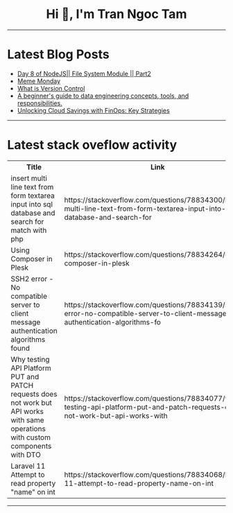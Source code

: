 <h1 align="center">Hi 👋, I'm Tran Ngoc Tam</h1>

---

# Latest Blog Posts 
<!-- BLOG-POST-LIST:START -->
- [Day 8 of NodeJS|| File System Module || Part2](https://dev.to/akshat0610/day-8-of-nodejs-file-system-module-part2-2ck9)
- [Meme Monday](https://dev.to/ben/meme-monday-4a0e)
- [What is Version Control](https://dev.to/thekarlesi/what-is-version-control-1hd5)
- [A beginner&#39;s guide to data engineering concepts, tools, and responsibilities.](https://dev.to/john_otienoh/a-beginners-guide-to-data-engineering-concepts-tools-and-responsibilities-3pd)
- [Unlocking Cloud Savings with FinOps: Key Strategies](https://dev.to/unicloud/unlocking-cloud-savings-with-finops-key-strategies-5akg)
<!-- BLOG-POST-LIST:END -->

---

# Latest stack oveflow activity
<table>
  <tr><th>Title</th><th>Link</th></tr>
  <!-- STACKOVERFLOW:START --><tr><td>insert multi line text from form textarea input into sql database and search for match with php</td><td>https://stackoverflow.com/questions/78834300/insert-multi-line-text-from-form-textarea-input-into-sql-database-and-search-for</td></tr><tr><td>Using Composer in Plesk</td><td>https://stackoverflow.com/questions/78834264/using-composer-in-plesk</td></tr><tr><td>SSH2 error - No compatible server to client message authentication algorithms found</td><td>https://stackoverflow.com/questions/78834139/ssh2-error-no-compatible-server-to-client-message-authentication-algorithms-fo</td></tr><tr><td>Why testing API Platform PUT and PATCH requests does not work but API works with same operations with custom components with DTO</td><td>https://stackoverflow.com/questions/78834077/why-testing-api-platform-put-and-patch-requests-does-not-work-but-api-works-with</td></tr><tr><td>Laravel 11 Attempt to read property &quot;name&quot; on int</td><td>https://stackoverflow.com/questions/78834068/laravel-11-attempt-to-read-property-name-on-int</td></tr><!-- STACKOVERFLOW:END -->
</table>

---


